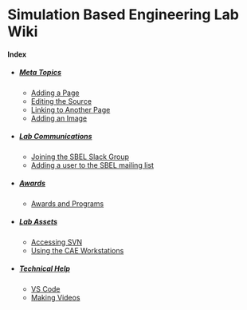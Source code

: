 # Simulation Based Engineering Lab Wiki

#### Index
- ##### [Meta Topics](/lab-wiki/meta/index.html)
	- [Adding a Page](/lab-wiki/meta/adding-a-page.html)
	- [Editing the Source](/lab-wiki/meta/editing-the-source.html)
	- [Linking to Another Page](/lab-wiki/meta/linking-to-another-page.html)
	- [Adding an Image](/lab-wiki/meta/adding-an-image.html)

- ##### [Lab Communications](/lab-wiki/communication/index.html)
	- [Joining the SBEL Slack Group](/lab-wiki/communication/joining-the-sbel-slack-group.html)
	- [Adding a user to the SBEL mailing list](/lab-wiki/communication/adding-a-user-to-the-sbel-mailing-list.html)

- ##### [Awards](/lab-wiki/awards/index.html)
    - [Awards and Programs](/lab-wiki/awards/awards-and-programs.html)

- ##### [Lab Assets](/lab-wiki/lab-assets/index.html)
    - [Accessing SVN](/lab-wiki/lab-assets/accessing-svn.html)
	- [Using the CAE Workstations](/lab-wiki/lab-assets/using-the-cae-workstations.html)

- ##### [Technical Help](/lab-wiki/technical/index.html)
	- [VS Code](/lab-wiki/technical/vscode.html)
	- [Making Videos](/lab-wiki/technical/making-videos.html)
